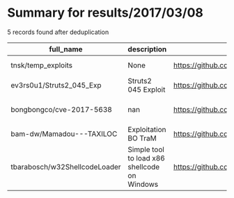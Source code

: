
# Summary for results/2017/03/08
    
5 records found after deduplication

| full_name | description | html_url | matched_list | matched_count | pushed_at | size | stargazers_count | language | forks_count | vul_ids |
|-------------------------------|----------------------------------------------|--------------------------------------------------|----------------|-----------------|---------------------------|--------|--------------------|------------|---------------|-------------------|
| tnsk/temp_exploits | None | https://github.com/tnsk/temp_exploits | ['exploit'] | 1 | 2017-03-08 01:45:13+00:00 | 28 | 1 | Python | 0 | [] |
| ev3rs0u1/Struts2_045_Exp | Struts2 045 Exploit | https://github.com/ev3rs0u1/Struts2_045_Exp | ['exploit'] | 1 | 2017-03-08 13:53:50+00:00 | 2250 | 0 | Go | 3 | [] |
| bongbongco/cve-2017-5638 | nan | https://github.com/bongbongco/cve-2017-5638 | ['cve-2'] | 1 | 2017-03-08 04:31:26+00:00 | 2 | 0 | Python | 1 | ['CVE-2017-5638'] |
| bam-dw/Mamadou---TAXILOC | Exploitation BO TraM | https://github.com/bam-dw/Mamadou---TAXILOC | ['exploit'] | 1 | 2017-03-08 10:33:52+00:00 | 0 | 0 | | 0 | [] |
| tbarabosch/w32ShellcodeLoader | Simple tool to load x86 shellcode on Windows | https://github.com/tbarabosch/w32ShellcodeLoader | ['shellcode'] | 1 | 2017-03-08 21:27:23+00:00 | 6 | 3 | C++ | 2 | [] |
